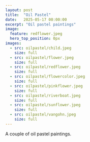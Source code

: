 ```yaml
---
layout: post
title:  "Oil Pastel"
date:   2025-05-17 00:00:00
excerpt: "Oil pastel paintings"
image:
  feature: redflower.jpeg
  hero_top_position: 0px
images:
  - src: oilpastel/child.jpeg
    size: full
  - src: oilpastel/flower.jpeg
    size: full
  - src: oilpastel/redflower.jpeg
    size: full
  - src: oilpastel/flowercolor.jpeg
    size: full
  - src: oilpastel/pinkflower.jpeg
    size: full
  - src: oilpastel/riverboat.jpeg
    size: full
  - src: oilpastel/sunflower.jpeg
    size: full
  - src: oilpastel/vangohn.jpeg
    size: full
---
```


A couple of oil pastel paintings. 
